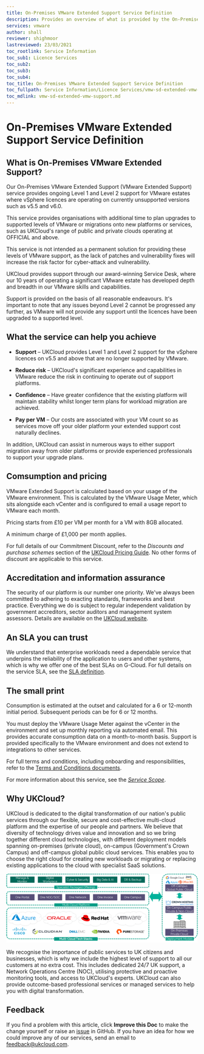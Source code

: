 ```yaml
---
title: On-Premises VMware Extended Support Service Definition
description: Provides an overview of what is provided by the On-Premises VMware Extended Support service
services: vmware
author: shall
reviewer: shighmoor
lastreviewed: 23/03/2021
toc_rootlink: Service Information
toc_sub1: Licence Services
toc_sub2:
toc_sub3:
toc_sub4:
toc_title: On-Premises VMware Extended Support Service Definition
toc_fullpath: Service Information/Licence Services/vmw-sd-extended-vmw-support.md
toc_mdlink: vmw-sd-extended-vmw-support.md
---
```


# On-Premises VMware Extended Support Service Definition

## What is On-Premises VMware Extended Support?

Our On-Premises VMware Extended Support (VMware Extended Support) service provides ongoing Level 1 and Level 2 support for VMware estates where vSphere licences are operating on currently unsupported versions such as v5.5 and v6.0.

This service provides organisations with additional time to plan upgrades to supported levels of VMware or migrations onto new platforms or services, such as UKCloud's range of public and private clouds operating at OFFICIAL and above.

This service is not intended as a permanent solution for providing these levels of VMware support, as the lack of patches and vulnerability fixes will increase the risk factor for cyber-attack and vulnerability.

UKCloud provides support through our award-winning Service Desk, where our 10 years of operating a significant VMware estate has developed depth and breadth in our VMware skills and capabilities.

Support is provided on the basis of all reasonable endeavours. It's important to note that any issues beyond Level 2 cannot be progressed any further, as VMware will not provide any support until the licences have been upgraded to a supported level.

## What the service can help you achieve

- **Support** – UKCloud provides Level 1 and Level 2 support for the vSphere licences on v5.5 and above that are no longer supported by VMware.

- **Reduce risk** – UKCloud's significant experience and capabilities in VMware reduce the risk in continuing to operate out of support platforms.

- **Confidence** – Have greater confidence that the existing platform will maintain stability whilst longer term plans for workload migration are achieved.

- **Pay per VM** – Our costs are associated with your VM count so as services move off your older platform your extended support cost naturally declines.

In addition, UKCloud can assist in numerous ways to either support migration away from older platforms or provide experienced professionals to support your upgrade plans.

## Comsumption and pricing

VMware Extended Support is calculated based on your usage of the VMware environment. This is calculated by the VMware Usage Meter, which sits alongside each vCenter and is configured to email a usage report to VMware each month.

Pricing starts from £10 per VM per month for a VM with 8GB allocated.

A minimum charge of £1,000 per month applies.

For full details of our Commitment Discount, refer to the *Discounts and purchase schemes* section of the [UKCloud Pricing Guide](https://ukcloud.com/pricing-guide). No other forms of discount are applicable to this service.

## Accreditation and information assurance

The security of our platform is our number one priority. We've always been committed to adhering to exacting standards, frameworks and best practice. Everything we do is subject to regular independent validation by government accreditors, sector auditors and management system assessors. Details are available on the [UKCloud website](https://ukcloud.com/governance/).

## An SLA you can trust

We understand that enterprise workloads need a dependable service that underpins the reliability of the application to users and other systems, which is why we offer one of the best SLAs on G-Cloud. For full details on the service SLA, see the [SLA definition](https://docs.ukcloud.com/articles/other/other-ref-sla-definition.html).

## The small print

Consumption is estimated at the outset and calculated for a 6 or 12-month initial period. Subsequent periods can be for 6 or 12 months.

You must deploy the VMware Usage Meter against the vCenter in the environment and set up monthly reporting via automated email. This provides accurate consumption data on a month-to-month basis. Support is provided specifically to the VMware environment and does not extend to integrations to other services.

For full terms and conditions, including onboarding and responsibilities, refer to the [Terms and Conditions documents](../other/other-ref-terms-and-conditions.md).

For more information about this service, see the [*Service Scope*](vmw-sco-extended-vmw-support.md).

## Why UKCloud?

UKCloud is dedicated to the digital transformation of our nation's public services through our flexible, secure and cost-effective multi-cloud platform and the expertise of our people and partners. We believe that diversity of technology drives value and innovation and so we bring together different cloud technologies, with different deployment models spanning on-premises (private cloud), on-campus (Government's Crown Campus) and off-campus global public cloud services. This enables you to choose the right cloud for creating new workloads or migrating or replacing existing applications to the cloud with specialist SaaS solutions.

![UKCloud services](images/ukc-services-g12.png)

We recognise the importance of public services to UK citizens and businesses, which is why we include the highest level of support to all our customers at no extra cost. This includes dedicated 24/7 UK support, a Network Operations Centre (NOC), utilising protective and proactive monitoring tools, and access to UKCloud's experts. UKCloud can also provide outcome-based professional services or managed services to help you with digital transformation.

## Feedback

If you find a problem with this article, click **Improve this Doc** to make the change yourself or raise an [issue](https://github.com/UKCloud/documentation/issues) in GitHub. If you have an idea for how we could improve any of our services, send an email to <feedback@ukcloud.com>.
